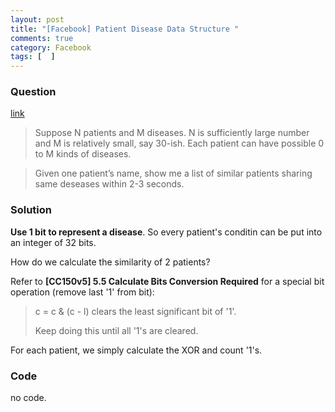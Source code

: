 ```yaml
---
layout: post
title: "[Facebook] Patient Disease Data Structure "
comments: true
category: Facebook
tags: [  ]
---
```


### Question 

[link](http://www.mitbbs.com/article_t0/JobHunting/32844253.html)

> Suppose N patients and M diseases. N is sufficiently large number and M is 
relatively small, say 30-ish. Each patient can have possible 0 to M kinds of
diseases.

> Given one patient’s name, show me a list of similar patients sharing same 
deseases within 2-3 seconds.

### Solution

__Use 1 bit to represent a disease__. So every patient's conditin can be put into an integer of 32 bits. 

How do we calculate the similarity of 2 patients?

Refer to __[CC150v5] 5.5 Calculate Bits Conversion Required__ for a special bit operation (remove last '1' from bit): 

> c = c & (c - l) clears the least significant bit of '1'. 
>
> Keep doing this until all '1's are cleared. 

For each patient, we simply calculate the XOR and count '1's. 

### Code

no code. 
